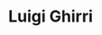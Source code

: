 ---
title: Luigi Ghirri
layout: photographer_layout
thumb: ghirri-thumb.jpg
main: ghirri-01.jpg
shots:
    - ghirri-02.jpg
    - ghirri-03.jpg
    - ghirri-04.jpg
    - ghirri-05.jpg
    - ghirri-06.jpg
references:
    - name: Official site
      url: http://www.archivioluigighirri.it/
    - name: Wikipedia
      url: https://en.wikipedia.org/wiki/Luigi_Ghirri
---